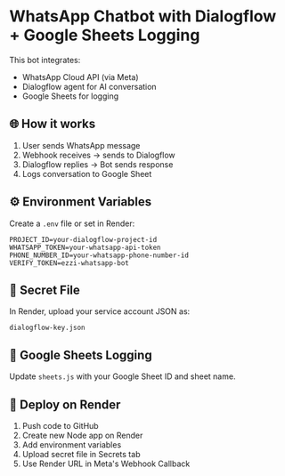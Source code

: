 # WhatsApp Chatbot with Dialogflow + Google Sheets Logging

This bot integrates:
- WhatsApp Cloud API (via Meta)
- Dialogflow agent for AI conversation
- Google Sheets for logging

## 🌐 How it works

1. User sends WhatsApp message
2. Webhook receives → sends to Dialogflow
3. Dialogflow replies → Bot sends response
4. Logs conversation to Google Sheet

## ⚙️ Environment Variables

Create a `.env` file or set in Render:

```
PROJECT_ID=your-dialogflow-project-id
WHATSAPP_TOKEN=your-whatsapp-api-token
PHONE_NUMBER_ID=your-whatsapp-phone-number-id
VERIFY_TOKEN=ezzi-whatsapp-bot
```

## 🔐 Secret File

In Render, upload your service account JSON as:

```
dialogflow-key.json
```

## 📝 Google Sheets Logging

Update `sheets.js` with your Google Sheet ID and sheet name.

## 🚀 Deploy on Render

1. Push code to GitHub
2. Create new Node app on Render
3. Add environment variables
4. Upload secret file in Secrets tab
5. Use Render URL in Meta's Webhook Callback

